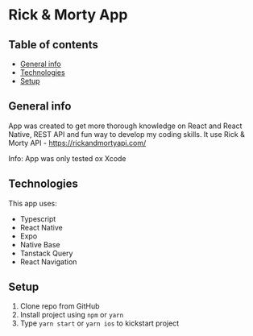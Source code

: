 # Rick & Morty App

## Table of contents

- [General info](#general-info)
- [Technologies](#technologies)
- [Setup](#setup)

## General info

App was created to get more thorough knowledge on React and React Native, REST API and fun way to develop my coding skills. 
It use Rick & Morty API - https://rickandmortyapi.com/

Info: App was only tested ox Xcode

## Technologies

This app uses:
- Typescript
- React Native
- Expo
- Native Base
- Tanstack Query
- React Navigation

## Setup

1. Clone repo from GitHub
2. Install project using `npm` or `yarn`
3. Type `yarn start` or `yarn ios` to kickstart project
